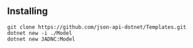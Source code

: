 ## Installing

```
git clone https://github.com/json-api-dotnet/Templates.git
dotnet new -i ./Model
dotnet new JADNC:Model
```
